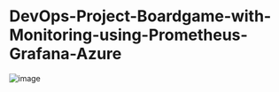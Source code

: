 # DevOps-Project-Boardgame-with-Monitoring-using-Prometheus-Grafana-Azure
![image](https://github.com/user-attachments/assets/580e9522-7eba-4538-8e5b-de2b6c2a67f3)
